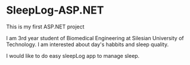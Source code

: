 # SleepLog-ASP.NET
This is my first ASP.NET project

I am 3rd year student of Biomedical Engineering at Silesian University of Technology. I am interested about day's habbits and sleep quality.

I would like to do easy sleepLog app to manage sleep.
